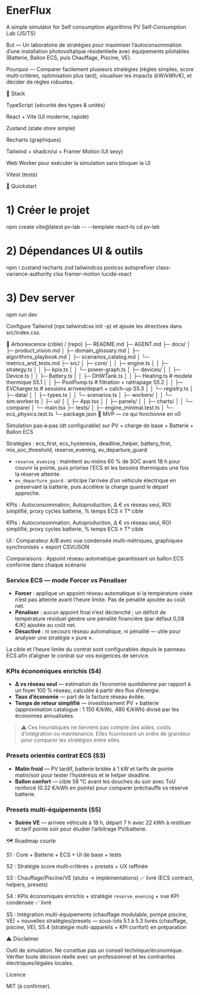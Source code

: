 # EnerFlux
A simple simulator for Self consumption algorithms
PV Self‑Consumption Lab (JS/TS)

But — Un laboratoire de stratégies pour maximiser l’autoconsommation d’une installation photovoltaïque résidentielle avec équipements pilotables (Batterie, Ballon ECS, puis Chauffage, Piscine, VE).

Pourquoi — Comparer facilement plusieurs stratégies (règles simples, score multi‑critères, optimisation plus tard), visualiser les impacts (kW/kWh/€), et décider de règles robustes.

🧱 Stack

TypeScript (sécurité des types & unités)

React + Vite (UI moderne, rapide)

Zustand (state store simple)

Recharts (graphiques)

Tailwind + shadcn/ui + Framer Motion (UI sexy)

Web Worker pour exécuter la simulation sans bloquer la UI

Vitest (tests)

🚀 Quickstart
# 1) Créer le projet
npm create vite@latest pv-lab -- --template react-ts
cd pv-lab


# 2) Dépendances UI & outils
npm i zustand recharts zod tailwindcss postcss autoprefixer class-variance-authority clsx framer-motion lucide-react


# 3) Dev server
npm run dev

Configure Tailwind (npx tailwindcss init -p) et ajoute les directives dans src/index.css.

📁 Arborescence (cible)
/ (repo)
├─ README.md
├─ AGENT.md
├─ docs/
│  ├─ product_vision.md
│  ├─ domain_glossary.md
│  ├─ algorithms_playbook.md
│  ├─ scenarios_catalog.md
│  └─ metrics_and_tests.md
├─ src/
│  ├─ core/
│  │  ├─ engine.ts
│  │  ├─ strategy.ts
│  │  ├─ kpis.ts
│  │  └─ power-graph.ts
│  ├─ devices/
│  │  ├─ Device.ts
│  │  ├─ Battery.ts
│  │  ├─ DHWTank.ts
│  │  ├─ Heating.ts   # modele thermique S5.1
│  │  ├─ PoolPump.ts  # filtration + rattrapage S5.2
│  │  ├─ EVCharger.ts # sessions arrivee/depart + catch-up S5.3
│  │  └─ registry.ts
│  ├─ data/
│  │  ├─ types.ts
│  │  └─ scenarios.ts
│  ├─ workers/
│  │  └─ sim.worker.ts
│  ├─ ui/
│  │  ├─ App.tsx
│  │  ├─ panels/
│  │  ├─ charts/
│  │  └─ compare/
│  └─ main.tsx
├─ tests/
│  ├─ engine_minimal.test.ts
│  └─ ecs_physics.test.ts
└─ package.json
🧪 MVP — ce qui fonctionne en v0

Simulation pas‑à‑pas (dt configurable) sur PV + charge de base + Batterie + Ballon ECS

Stratégies : ecs_first, ecs_hysteresis, deadline_helper, battery_first, mix_soc_threshold, reserve_evening, ev_departure_guard

- `reserve_evening` : maintient au moins 60 % de SOC avant 18 h pour couvrir la pointe, puis priorise l’ECS et les besoins thermiques une fois la réserve atteinte.
- `ev_departure_guard` : anticipe l’arrivée d’un véhicule électrique en préservant la batterie, puis accélère la charge quand le départ approche.

KPIs : Autoconsommation, Autoproduction, Δ € vs réseau seul, ROI simplifié, proxy cycles batterie, % temps ECS ≥ T° cible

KPIs : Autoconsommation, Autoproduction, Δ € vs réseau seul, ROI simplifié, proxy cycles batterie, % temps ECS ≥ T° cible

UI : Comparateur A/B avec vue condensée multi-métriques, graphiques synchronisés + export CSV/JSON

Comparaisons : Appoint réseau automatique garantissant un ballon ECS conforme dans chaque scénario

### Service ECS — mode Forcer vs Pénaliser

* **Forcer** : applique un appoint réseau automatique si la température visée n’est pas atteinte avant l’heure limite. Pas de
  pénalité ajoutée au coût net.
* **Pénaliser** : aucun appoint final n’est déclenché ; un déficit de température résiduel génère une pénalité financière
  (par défaut 0,08 €/K) ajoutée au coût net.
* **Désactivé** : ni secours réseau automatique, ni pénalité — utile pour analyser une stratégie « pure ».

La cible et l’heure limite du contrat sont configurables depuis le panneau ECS afin d’aligner le contrat sur vos exigences de
service.

### KPIs économiques enrichis (S4)

- **Δ vs réseau seul** — estimation de l’économie quotidienne par rapport à un foyer 100 % réseau, calculée à partir des flux d’énergie.
- **Taux d’économie** — part de la facture réseau évitée.
- **Temps de retour simplifié** — investissement PV + batterie (approximation catalogue : 1 150 €/kWc, 480 €/kWh) divisé par les économies annualisées.

> ⚠️ Ces heuristiques ne tiennent pas compte des aides, coûts d’intégration ou maintenance. Elles fournissent un ordre de grandeur pour comparer les stratégies entre elles.

### Presets orientés contrat ECS (S3)

- **Matin froid** — PV tardif, batterie bridée à 1 kW et tarifs de pointe matin/soir pour tester l’hystérésis et le helper
  deadline.
- **Ballon confort** — cible 58 °C avant les douches du soir avec ToU renforcé (0.32 €/kWh en pointe) pour comparer préchauffe vs
  réserve batterie.

### Presets multi-équipements (S5)

- **Soirée VE** — arrivee véhicule à 18 h, départ 7 h avec 22 kWh à restituer et tarif pointe soir pour étudier l’arbitrage PV/batterie.

🗺️ Roadmap courte

S1 : Core + Batterie + ECS + UI de base + tests

S2 : Stratégie score multi‑critères + presets + UX raffinée

S3 : Chauffage/Piscine/VE (stubs → implémentations) ✅ livré (ECS contract, helpers, presets)

S4 : KPIs économiques enrichis + stratégie `reserve_evening` + vue KPI condensée ✅ livré

S5 : Intégration multi-équipements (chauffage modulable, pompe piscine, VE) + nouvelles stratégies/presets — sous-lots 5.1 à 5.3 livrés (chauffage, piscine, VE), S5.4 (stratégie multi-appareils + KPI confort) en préparation

⚠️ Disclaimer

Outil de simulation. Ne constitue pas un conseil technique/économique. Vérifier toute décision réelle avec un professionnel et les contraintes électriques/légales locales.

Licence

MIT (à confirmer).

